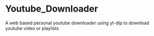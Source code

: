 # Youtube_Downloader
A web based personal youtube downloader using yt-dlp to download youtube video or playlists
